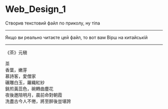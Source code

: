 # Web_Design_1
Створив текстовий файл по приколу, ну тіпа<hr>
Якщо ви реально читаєте цей файл, то вот вам Вірш на китайській<hr>
<pre>《茶》元稹

茶
香葉，嫩芽
慕詩客，愛僧家
碾雕白玉，羅織紅紗
銚煎黃蕊色，碗轉曲塵花
夜後邀陪明月，晨前命對朝霞
洗盡古今人不倦，將至醉後豈堪誇</pre>
